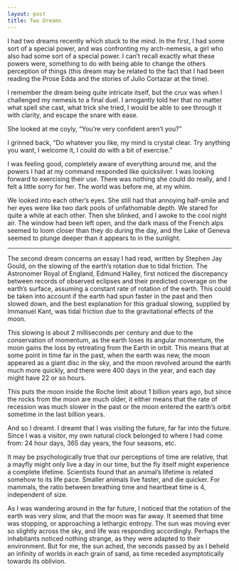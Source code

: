```yaml
---
layout: post
title: Two Dreams
---
```


I had two dreams recently which stuck to the mind. In the first, I had some sort of a special power, and was confronting my arch-nemesis, a girl who also had some sort of a special power. I can’t recall exactly what these powers were, something to do with being able to change the others perception of things (this dream may be related to the fact that I had been reading the Prose Edda and the stories of Julio Cortazar at the time).

I remember the dream being quite intricate itself, but the crux was when I challenged my nemesis to a final duel. I arrogantly told her that no matter what spell she cast, what trick she tried, I would be able to see through it with clarity, and escape the snare with ease.

She looked at me coyly, “You’re very confident aren’t you?”

I grinned back, “Do whatever you like, my mind is crystal clear. Try anything you want, I welcome it, I could do with a bit of exercise.”

I was feeling good, completely aware of everything around me, and the powers I had at my command responded like quicksilver. I was looking forward to exercising their use. There was nothing she could do really, and I felt a little sorry for her. The world was before me, at my whim.

We looked into each other’s eyes. She still had that annoying half-smile and her eyes were like two dark pools of unfathomable depth. We stared for quite a while at each other. Then she blinked, and I awoke to the cool night air. The window had been left open, and the dark mass of the French alps seemed to loom closer than they do during the day, and the Lake of Geneva seemed to plunge deeper than it appears to in the sunlight.

---

The second dream concerns an essay I had read, written by Stephen Jay Gould, on the slowing of the earth’s rotation due to tidal friction. The Astronomer Royal of England, Edmund Halley, first noticed the discrepancy between records of observed eclipses and their predicted coverage on the earth’s surface, assuming a constant rate of rotation of the earth. This could be taken into account if the earth had spun faster in the past and then slowed down, and the best explanation for this gradual slowing, supplied by Immanuel Kant, was tidal friction due to the gravitational effects of the moon.

This slowing is about 2 milliseconds per century and due to the conservation of momentum, as the earth loses its angular momentum, the moon gains the loss by retreating from the Earth in orbit. This means that at some point in time far in the past, when the earth was new, the moon appeared as a giant disc in the sky, and the moon revolved around the earth much more quickly, and there were 400 days in the year, and each day might have 22 or so hours.

This puts the moon inside the Roche limit about 1 billion years ago, but since the rocks from the moon are much older, it either means that the rate of recession was much slower in the past or the moon entered the earth’s orbit sometime in the last billion years.

And so I dreamt. I dreamt that I was visiting the future, far far into the future. Since I was a visitor, my own natural clock belonged to where I had come from: 24 hour days, 365 day years, the four seasons, etc.

It may be psychologically true that our perceptions of time are relative, that a mayfly might only live a day in our time, but the fly itself might experience a complete lifetime. Scientists found that an animal’s lifetime is related somehow to its life pace. Smaller animals live faster, and die quicker. For mammals, the ratio between breathing time and heartbeat time is 4, independent of size.

As I was wandering around in the far future, I noticed that the rotation of the earth was very slow, and that the moon was far away. It seemed that time was stopping, or approaching a lethargic entropy. The sun was moving ever so slightly across the sky, and life was responding accordingly. Perhaps the inhabitants noticed nothing strange, as they were adapted to their environment. But for me, the sun ached, the seconds passed by as I beheld an infinity of worlds in each grain of sand, as time receded asymptotically towards its oblivion.
